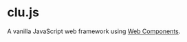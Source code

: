 # clu.js

A vanilla JavaScript web framework using [Web Components](https://developer.mozilla.org/en-US/docs/Web/Web_Components).

